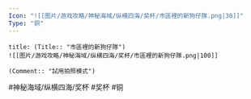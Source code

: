 ```yaml
---
Icon: "![[图片/游戏攻略/神秘海域/纵横四海/奖杯/市區裡的新狗仔隊.png|30]]"
Type: "铜"
---
```

```ad-common-bronze-trophy
title: (Title:: "市區裡的新狗仔隊")
![[图片/游戏攻略/神秘海域/纵横四海/奖杯/市區裡的新狗仔隊.png|100]]

(Comment:: "試用拍照模式")
```

#神秘海域/纵横四海/奖杯 #奖杯 #铜
